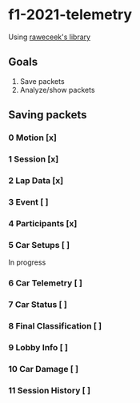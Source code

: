 # f1-2021-telemetry

Using [raweceek's library](https://github.com/raweceek-temeletry/f1-2021-udp 'Github Page')

## Goals

1. Save packets
1. Analyze/show packets

## Saving packets

### 0 Motion [x]

### 1 Session [x]

### 2 Lap Data [x]

### 3 Event [ ]

### 4 Participants [x]

### 5 Car Setups [ ]

In progress

### 6 Car Telemetry [ ]

### 7 Car Status [ ]

### 8 Final Classification [ ]

### 9 Lobby Info [ ]

### 10 Car Damage [ ]

### 11 Session History [ ]
